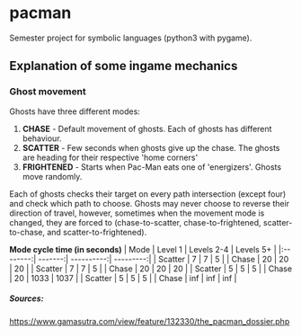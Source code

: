 # pacman
Semester project for symbolic languages (python3 with pygame).

## Explanation of some ingame mechanics

### Ghost movement
Ghosts have three different modes: 
1. **CHASE** - Default movement of ghosts. Each of ghosts has different behaviour.
2. **SCATTER** - Few seconds when ghosts give up the chase. The ghosts are heading for their respective 'home corners' 
3. **FRIGHTENED** - Starts when Pac-Man eats one of 'energizers'. Ghosts move randomly.

Each of ghosts checks their target on every path intersection (except four) and check which path to choose. Ghosts may never choose to reverse their direction of travel, however, sometimes when the movement mode is changed, they are forced to (chase-to-scatter, chase-to-frightened, scatter-to-chase, and scatter-to-frightened).

**Mode cycle time (in seconds)**
| Mode     | Level 1 | Levels 2-4 | Levels 5+ |
|:--------:| -------:| ----------:| ---------:|
| Scatter  | 7       | 7          | 5         |
| Chase    | 20      | 20         | 20        |
| Scatter  | 7       | 7          | 5         |
| Chase    | 20      | 20         | 20        |
| Scatter  | 5       | 5          | 5         |
| Chase    | 20      | 1033       | 1037      |
| Scatter  | 5       | 5          | 5         |
| Chase    | inf     | inf        | inf       |
	


	

	


##### Sources:
https://www.gamasutra.com/view/feature/132330/the_pacman_dossier.php
